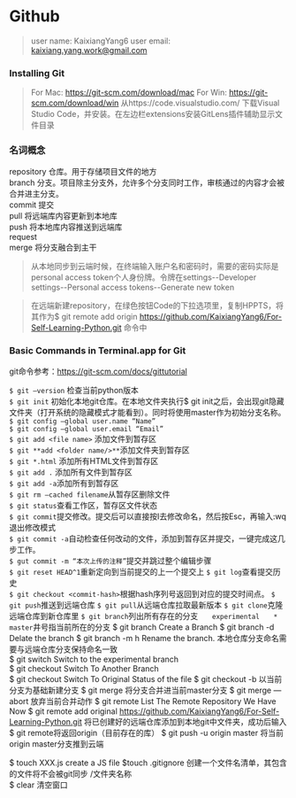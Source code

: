 # Github

> user name: KaixiangYang6
> user email: kaixiang.yang.work@gmail.com

### Installing Git


> For Mac: https://git-scm.com/download/mac
> For Win: https://git-scm.com/download/win
> 从https://code.visualstudio.com/ 下载Visual Studio Code，并安装。在左边栏extensions安装GitLens插件辅助显示文件目录


### 名词概念
repository  仓库。用于存储项目文件的地方  
branch		分支。项目除主分支外，允许多个分支同时工作，审核通过的内容才会被合并进主分支。  
commit 提交  
pull 将远端库内容更新到本地库  
push 将本地库内容推送到远端库  
request  
merge 将分支融合到主干  
> 从本地同步到云端时候，在终端输入账户名和密码时，需要的密码实际是personal access token个人身份牌。令牌在settings--Developer settings--Personal access tokens--Generate new token  

> 在远端新建repository，在绿色按钮Code的下拉选项里，复制HPPTS，将其作为$ git remote add origin https://github.com/KaixiangYang6/For-Self-Learning-Python.git 命令中


### Basic Commands in Terminal.app for Git
git命令参考：https://git-scm.com/docs/gittutorial

`$ git —version` 				检查当前python版本  
`$ git init` 						初始化本地git仓库。在本地文件夹执行$ git init之后，会出现git隐藏文件夹（打开系统的隐藏模式才能看到）。同时将使用master作为初始分支名称。  
`$ git config —global user.name “Name”`  
`$ git config —global user.email “Email”`  
`$ git add <file name>` 添加文件到暂存区  
`$ git **add <folder name/>**`添加文件夹到暂存区  
`$ git *.html`		添加所有HTML文件到暂存区  
`$ git add .`	    添加所有文件到暂存区  
`$ git add -a`添加所有到暂存区  
`$ git rm —cached filename`从暂存区删除文件  
`$ git status`查看工作区，暂存区文件状态  
`$ git commit`提交修改。提交后可以直接按I去修改命名，然后按Esc，再输入:wq退出修改模式  
`$ git commit -a`自动检查任何改动的文件，添加到暂存区并提交，一键完成这几步工作。  
`$ gut commit -m “本次上传的注释”`提交并跳过整个编辑步骤  
`$ git reset HEAD^1`重新定向到当前提交的上一个提交上
`$ git log`查看提交历史  
`$ git checkout <commit-hash>`根据hash序列号返回到对应的提交时间点。
`$ git push`推送到远端仓库
`$ git pull`从远端仓库拉取最新版本
`$ git clone`克隆远端仓库到新仓库里
`$ git branch`列出所有存在的分支
`	experimental`
`	* master`井号指当前所在的分支
$ git branch <name>			Create a Branch
$ git branch -d <name>		Delate the branch
$ git branch -m h<name>		Rename the branch. 本地仓库分支命名需要与远端仓库分支保持命名一致  
$ git switch <experimental>	Switch to the experimental branch  
$ git checkout <branch name>	Switch To Another Branch  
$ git checkout <file name>	Switch To Original Status of the file
$ git checkout -b <branch name>	以当前分支为基础新建分支
$ git merge <branch name> 	将分支合并进当前master分支
$ git merge —abort			放弃当前合并动作
$ git remote					List The Remote Repository We Have Now
$ git remote add original https://github.com/KaixiangYang6/For-Self-Learning-Python.git 将已创建好的远端仓库添加到本地git中文件夹，成功后输入$ git remote将返回origin（目前存在的库）
$ git push -u origin master	将当前origin master分支推到云端



$ touch XXX.js	create a JS file
$touch .gitignore				创建一个文件名清单，其包含的文件将不会被git同步
	/文件夹名称	
$ clear			清空窗口


